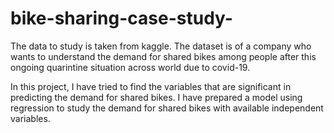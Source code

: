 # bike-sharing-case-study-
The data to study is taken from kaggle. The dataset is of a company who wants to understand the demand for shared bikes among people after this ongoing quarintine situation across world due to covid-19.

In this project, I have tried to find the variables that are significant in predicting the demand for shared bikes. I have prepared a model using regression to study the demand for shared bikes with available independent variables.
